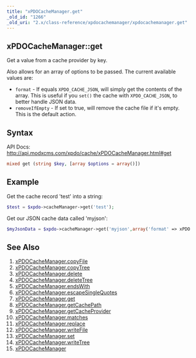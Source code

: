 ```yaml
---
title: "xPDOCacheManager.get"
_old_id: "1266"
_old_uri: "2.x/class-reference/xpdocachemanager/xpdocachemanager.get"
---
```


## xPDOCacheManager::get

Get a value from a cache provider by key.

Also allows for an array of options to be passed. The current available values are:

- `format` - If equals `XPDO_CACHE_JSON`, will simply get the contents of the array. This is useful if you `set()` the cache with `XPDO_CACHE_JSON`, to better handle JSON data.
- `removeIfEmpty` - If set to true, will remove the cache file if it's empty. This is the default action.

## Syntax

API Docs: <http://api.modxcms.com/xpdo/cache/xPDOCacheManager.html#get>

``` php
mixed get (string $key, [array $options = array()])
```

## Example

Get the cache record 'test' into a string:

``` php
$test = $xpdo->cacheManager->get('test');
```

Get our JSON cache data called 'myjson':

``` php
$myJsonData = $xpdo->cacheManager->get('myjson',array('format' => xPDO::CACHE_JSON));
```

## See Also

1. [xPDOCacheManager.copyFile](extending-modx/xpdo/class-reference/xpdocachemanager/xpdocachemanager.copyfile)
2. [xPDOCacheManager.copyTree](extending-modx/xpdo/class-reference/xpdocachemanager/xpdocachemanager.copytree)
3. [xPDOCacheManager.delete](extending-modx/xpdo/class-reference/xpdocachemanager/xpdocachemanager.delete)
4. [xPDOCacheManager.deleteTree](extending-modx/xpdo/class-reference/xpdocachemanager/xpdocachemanager.deletetree)
5. [xPDOCacheManager.endsWith](extending-modx/xpdo/class-reference/xpdocachemanager/xpdocachemanager.endswith)
6. [xPDOCacheManager.escapeSingleQuotes](extending-modx/xpdo/class-reference/xpdocachemanager/xpdocachemanager.escapesinglequotes)
7. [xPDOCacheManager.get](extending-modx/xpdo/class-reference/xpdocachemanager/xpdocachemanager.get)
8. [xPDOCacheManager.getCachePath](extending-modx/xpdo/class-reference/xpdocachemanager/xpdocachemanager.getcachepath)
9. [xPDOCacheManager.getCacheProvider](extending-modx/xpdo/class-reference/xpdocachemanager/xpdocachemanager.getcacheprovider)
10. [xPDOCacheManager.matches](extending-modx/xpdo/class-reference/xpdocachemanager/xpdocachemanager.matches)
11. [xPDOCacheManager.replace](extending-modx/xpdo/class-reference/xpdocachemanager/xpdocachemanager.replace)
12. [xPDOCacheManager.writeFile](extending-modx/xpdo/class-reference/xpdocachemanager/xpdocachemanager.writefile)
13. [xPDOCacheManager.set](extending-modx/xpdo/class-reference/xpdocachemanager/xpdocachemanager.set)
14. [xPDOCacheManager.writeTree](extending-modx/xpdo/class-reference/xpdocachemanager/xpdocachemanager.writetree)
15. [xPDOCacheManager](extending-modx/xpdo/class-reference/xpdocachemanager "xPDOCacheManager")
